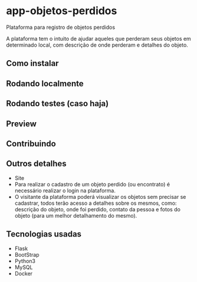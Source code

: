# app-objetos-perdidos

Plataforma para registro de objetos perdidos

A plataforma tem o intuito de ajudar aqueles que perderam seus objetos em determinado local, com descrição de onde perderam e detalhes do objeto.

## Como instalar

## Rodando localmente

## Rodando testes (caso haja)

## Preview

## Contribuindo

## Outros detalhes

- Site
- Para realizar o cadastro de um objeto perdido (ou encontrato) é necessário realizar o login na plataforma.
- O visitante da plataforma poderá visualizar os objetos sem precisar se cadastrar, todos terão acesso a detalhes sobre os mesmos, como: descrição do objeto, onde foi perdido, contato da pessoa e fotos do objeto (para um melhor detalhamento do mesmo).

## Tecnologias usadas

- Flask
- BootStrap 
- Python3 
- MySQL
- Docker
